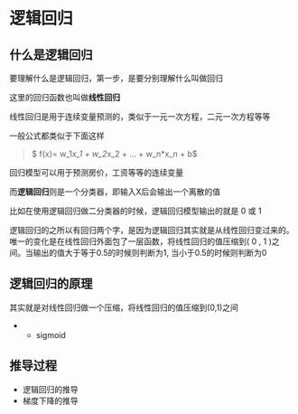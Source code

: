 # 逻辑回归

## 什么是逻辑回归
要理解什么是逻辑回归，第一步，是要分别理解什么叫做回归

这里的回归函数也叫做**线性回归**

线性回归是用于连续变量预测的，类似于一元一次方程，二元一次方程等等

一般公式都类似于下面这样
> $ f(x)= w_1*x_1 + w_2*x_2 + ... + w_n*x_n + b$

回归模型可以用于预测房价，工资等等的连续变量

而**逻辑回归**则是一个分类器，即输入X后会输出一个离散的值

比如在使用逻辑回归做二分类器的时候，逻辑回归模型输出的就是 0 或 1 

逻辑回归的之所以有回归两个字，是因为逻辑回归其实就是从线性回归变过来的。唯一的变化是在线性回归外面包了一层函数，将线性回归的值压缩到( 0 , 1 )之间。当输出的值大于等于0.5的时候则判断为1, 当小于0.5的时候则判断为0

## 逻辑回归的原理
其实就是对线性回归做一个压缩，将线性回归的值压缩到(0,1)之间

- - sigmoid

## 推导过程
- 逻辑回归的推导
- 梯度下降的推导